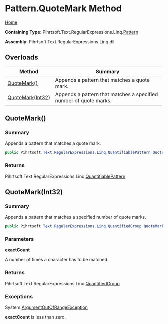 # Pattern\.QuoteMark Method

[Home](../../../../../../README.md)

**Containing Type**: Pihrtsoft\.Text\.RegularExpressions\.Linq\.[Pattern](../README.md)

**Assembly**: Pihrtsoft\.Text\.RegularExpressions\.Linq\.dll

## Overloads

| Method | Summary |
| ------ | ------- |
| [QuoteMark()](#Pihrtsoft_Text_RegularExpressions_Linq_Pattern_QuoteMark) | Appends a pattern that matches a quote mark\. |
| [QuoteMark(Int32)](#Pihrtsoft_Text_RegularExpressions_Linq_Pattern_QuoteMark_System_Int32_) | Appends a pattern that matches a specified number of quote marks\. |

## QuoteMark\(\) <a name="Pihrtsoft_Text_RegularExpressions_Linq_Pattern_QuoteMark"></a>

### Summary

Appends a pattern that matches a quote mark\.

```csharp
public Pihrtsoft.Text.RegularExpressions.Linq.QuantifiablePattern QuoteMark()
```

### Returns

Pihrtsoft\.Text\.RegularExpressions\.Linq\.[QuantifiablePattern](../../QuantifiablePattern/README.md)

## QuoteMark\(Int32\) <a name="Pihrtsoft_Text_RegularExpressions_Linq_Pattern_QuoteMark_System_Int32_"></a>

### Summary

Appends a pattern that matches a specified number of quote marks\.

```csharp
public Pihrtsoft.Text.RegularExpressions.Linq.QuantifiedGroup QuoteMark(int exactCount)
```

### Parameters

**exactCount**

A number of times a character has to be matched\.

### Returns

Pihrtsoft\.Text\.RegularExpressions\.Linq\.[QuantifiedGroup](../../QuantifiedGroup/README.md)

### Exceptions

System\.[ArgumentOutOfRangeException](https://docs.microsoft.com/en-us/dotnet/api/system.argumentoutofrangeexception)

**exactCount** is less than zero\.

